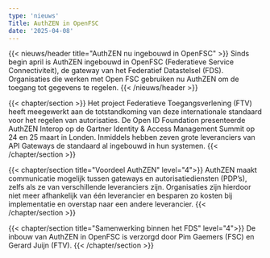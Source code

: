 ```yaml
---
type: 'nieuws'
Title: AuthZEN in OpenFSC
date: '2025-04-08'
---
```


{{< nieuws/header title="AuthZEN nu ingebouwd in OpenFSC" >}}
Sinds begin april is AuthZEN ingebouwd in OpenFSC (Federatieve Service Connectiviteit), de gateway van het Federatief Datastelsel (FDS). Organisaties die werken met Open FSC gebruiken nu AuthZEN om de toegang tot gegevens te regelen.
{{< /nieuws/header >}}

{{< chapter/section >}}
Het project Federatieve Toegangsverlening (FTV) heeft meegewerkt aan de totstandkoming van deze internationale standaard voor het regelen van autorisaties. De Open ID Foundation presenteerde AuthZEN Interop op de Gartner Identity & Access Management Summit op 24 en 25 maart in Londen. Inmiddels hebben zeven grote leveranciers van API Gateways de standaard al ingebouwd in hun systemen.
{{< /chapter/section >}}

{{< chapter/section title="Voordeel AuthZEN" level="4">}}
AuthZEN maakt communicatie mogelijk tussen gateways en autorisatiediensten (PDP’s), zelfs als ze van verschillende leveranciers zijn. Organisaties zijn hierdoor niet meer afhankelijk van één leverancier en besparen zo kosten bij implementatie en overstap naar een andere leverancier.
{{< /chapter/section >}}

{{< chapter/section title="Samenwerking binnen het FDS" level="4">}}
De inbouw van AuthZEN in OpenFSC is verzorgd door Pim Gaemers (FSC) en Gerard Juijn (FTV).
{{< /chapter/section >}}
